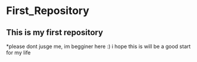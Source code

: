 First_Repository
==
This is my first repository
--
*please dont jusge me, im begginer here :)
i hope this is will be a good start for my life
